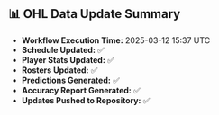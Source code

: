 ## 📊 OHL Data Update Summary
- **Workflow Execution Time:** 2025-03-12 15:37 UTC
- **Schedule Updated:** ✅
- **Player Stats Updated:** ✅
- **Rosters Updated:** ✅
- **Predictions Generated:** ✅
- **Accuracy Report Generated:** ✅
- **Updates Pushed to Repository:** ✅
